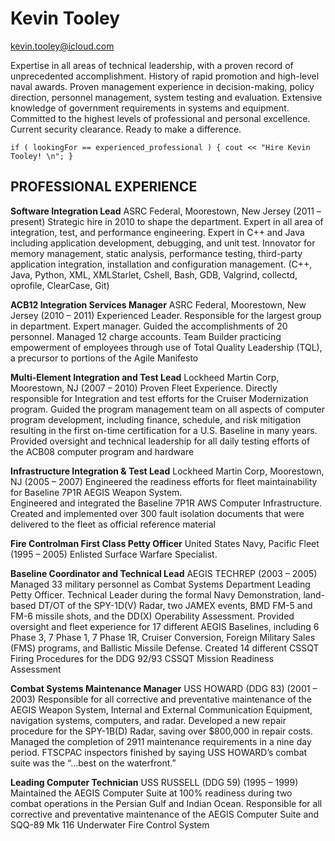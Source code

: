 # Kevin Tooley
kevin.tooley@icloud.com

Expertise in all areas of technical leadership, with a proven record of unprecedented accomplishment.  History of rapid promotion and high-level naval awards.  Proven management experience in decision-making, policy direction, personnel management, system testing and evaluation.  Extensive knowledge of government requirements in systems and equipment.  Committed to the highest levels of professional and personal excellence.  Current security clearance.  Ready to make a difference.

`if ( lookingFor == experienced_professional ) {
      cout << "Hire Kevin Tooley! \n";
}`

## PROFESSIONAL EXPERIENCE

**Software Integration Lead**    ASRC Federal, Moorestown, New Jersey (2011 – present)
Strategic hire in 2010 to shape the department.  Expert in all area of integration, test, and performance engineering.  Expert in C++ and Java including application development, debugging, and unit test.  Innovator for memory management, static analysis, performance testing, third-party application integration, installation and configuration management.  (C++, Java, Python, XML, XMLStarlet, Cshell, Bash, GDB, Valgrind, collectd, oprofile, ClearCase, Git)

**ACB12 Integration Services Manager**    ASRC Federal, Moorestown, New Jersey (2010 – 2011) 
Experienced Leader.  Responsible for the largest group in department.  Expert manager.  Guided the accomplishments of 20 personnel.  Managed 12 charge accounts.  Team Builder practicing empowerment of employees through use of Total Quality Leadership (TQL), a precursor to portions of the Agile Manifesto

**Multi-Element Integration and Test Lead**    Lockheed Martin Corp,  Moorestown, NJ  (2007 – 2010)
Proven Fleet Experience.  Directly responsible for Integration and test efforts for the Cruiser Modernization program.  Guided the program management team on all aspects of computer program development, including finance, schedule, and risk mitigation resulting in the first on-time certification for a U.S. Baseline in many years.  Provided oversight and technical leadership for all daily testing efforts of the ACB08 computer program and hardware

**Infrastructure Integration & Test Lead**    Lockheed Martin Corp,  Moorestown, NJ  (2005 – 2007)
Engineered the readiness efforts for fleet maintainability for Baseline 7P1R AEGIS Weapon System.  
Engineered and integrated the Baseline 7P1R AWS Computer Infrastructure.  Created and implemented over 300 fault isolation documents that were delivered to the fleet as official reference material

**Fire Controlman First Class Petty Officer**    United States Navy, Pacific Fleet  (1995 – 2005) 
Enlisted Surface Warfare Specialist.  

**Baseline Coordinator and Technical Lead**    AEGIS TECHREP (2003 – 2005)
Managed 33 military personnel as Combat Systems Department Leading Petty Officer.  Technical Leader during the formal Navy Demonstration, land-based DT/OT of the SPY-1D(V) Radar, two JAMEX events, BMD FM-5 and FM-6 missile shots, and the DD(X) Operability Assessment.  Provided oversight and fleet experience for 17 different AEGIS Baselines, including 6 Phase 3, 7 Phase 1, 7 Phase 1R, Cruiser Conversion, Foreign Military Sales (FMS) programs, and Ballistic Missile Defense.  Created 14 different CSSQT Firing Procedures for the DDG 92/93 CSSQT Mission Readiness Assessment

**Combat Systems Maintenance Manager**    USS HOWARD (DDG 83)   (2001 – 2003)
Responsible for all corrective and preventative maintenance of the AEGIS Weapon System, Internal and External Communication Equipment, navigation systems, computers, and radar.  Developed a new repair procedure for the SPY-1B(D) Radar, saving over $800,000 in repair costs.  Managed the completion of 2911 maintenance requirements in a nine day period.  FTSCPAC inspectors finished by saying USS HOWARD’s combat suite was the “…best on the waterfront.”

**Leading Computer Technician**    USS RUSSELL (DDG 59)   (1995 – 1999)
Maintained the AEGIS Computer Suite at 100% readiness during two combat operations in the Persian Gulf and Indian Ocean.  Responsible for all corrective and preventative maintenance of the AEGIS Computer Suite and SQQ-89 Mk 116 Underwater Fire Control System
